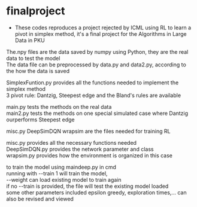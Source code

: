 # finalproject
 + These codes reproduces a project rejected by ICML using RL to learn a pivot in simplex method, it's a final project for the Algorithms in Large Data in PKU
 
The.npy files are the data saved by numpy using Python, they are the real data to test the model  
The data file can be preprocessed by data.py and data2.py, according to the how the data is saved  

SimplexFuntion.py provides all the functions needed to implement the simplex method  
3 pivot rule: Dantzig, Steepest edge and the Bland's rules are available  

main.py tests the methods on the real data  
main2.py tests the methods on one special simulated case where Dantzig ourperforms Steepest edge  

misc.py DeepSimDQN wrapsim are the files needed for training RL   

misc.py provides all the necessary functions needed    
DeepSimDQN.py provides the network parameter and class  
wrapsim.py provides how the environment is organized in this case  

to train the model using maindeep.py in cmd  
running with --train 1 will train the model,   
--weight can load existing model to train again    
if no --train is provided, the file will test the existing model loaded  
some other parameters included epsilon greedy, exploration times,... can also be revised and viewed  

